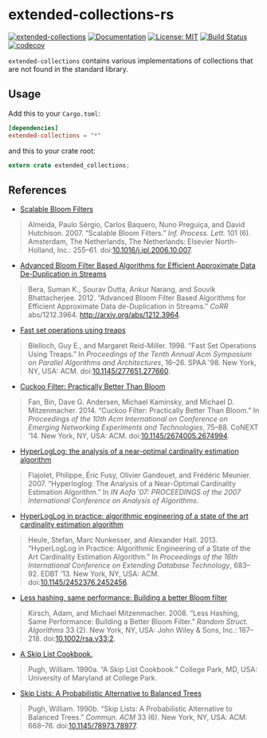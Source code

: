 # extended-collections-rs
[![extended-collections](http://meritbadge.herokuapp.com/extended-collections)](https://crates.io/crates/extended-collections)
[![Documentation](https://docs.rs/extended-collections/badge.svg)](https://docs.rs/extended-collections)
[![License: MIT](https://img.shields.io/badge/License-MIT-yellow.svg)](https://opensource.org/licenses/MIT)
[![Build Status](https://travis-ci.org/jeffrey-xiao/extended-collections-rs.svg?branch=master)](https://travis-ci.org/jeffrey-xiao/extended-collections-rs)
[![codecov](https://codecov.io/gh/jeffrey-xiao/extended-collections-rs/branch/master/graph/badge.svg)](https://codecov.io/gh/jeffrey-xiao/extended-collections-rs)

`extended-collections` contains various implementations of collections that are not found in the standard library.

## Usage
Add this to your `Cargo.toml`:
```toml
[dependencies]
extended-collections = "*"
```
and this to your crate root:
```rust
extern crate extended_collections;
```

## References
 - [Scalable Bloom Filters](https://dl.acm.org/citation.cfm?id=1224501)
 > Almeida, Paulo Sérgio, Carlos Baquero, Nuno Preguiça, and David Hutchison. 2007. “Scalable Bloom Filters.” *Inf. Process. Lett.* 101 (6). Amsterdam, The Netherlands, The Netherlands: Elsevier North-Holland, Inc.: 255–61. doi:[10.1016/j.ipl.2006.10.007](https://doi.org/10.1016/j.ipl.2006.10.007).
 - [Advanced Bloom Filter Based Algorithms for Efficient Approximate Data De-Duplication in Streams](https://arxiv.org/abs/1212.3964)
 > Bera, Suman K., Sourav Dutta, Ankur Narang, and Souvik Bhattacherjee. 2012. “Advanced Bloom Filter Based Algorithms for Efficient Approximate Data de-Duplication in Streams.” *CoRR* abs/1212.3964. <http://arxiv.org/abs/1212.3964>.
 - [Fast set operations using treaps](https://dl.acm.org/citation.cfm?id=277660)
 > Blelloch, Guy E., and Margaret Reid-Miller. 1998. “Fast Set Operations Using Treaps.” In *Proceedings of the Tenth Annual Acm Symposium on Parallel Algorithms and Architectures*, 16–26. SPAA ’98. New York, NY, USA: ACM. doi:[10.1145/277651.277660](https://doi.org/10.1145/277651.277660).
 - [Cuckoo Filter: Practically Better Than Bloom](https://dl.acm.org/citation.cfm?id=2674994)
 > Fan, Bin, Dave G. Andersen, Michael Kaminsky, and Michael D. Mitzenmacher. 2014. “Cuckoo Filter: Practically Better Than Bloom.” In *Proceedings of the 10th Acm International on Conference on Emerging Networking Experiments and Technologies*, 75–88. CoNEXT ’14. New York, NY, USA: ACM. doi:[10.1145/2674005.2674994](https://doi.org/10.1145/2674005.2674994).
 - [HyperLogLog: the analysis of a near-optimal cardinality estimation algorithm](http://algo.inria.fr/flajolet/Publications/FlFuGaMe07.pdf)
 > Flajolet, Philippe, Éric Fusy, Olivier Gandouet, and Frédéric Meunier. 2007. “Hyperloglog: The Analysis of a Near-Optimal Cardinality Estimation Algorithm.” In *IN Aofa ’07: PROCEEDINGS of the 2007 International Conference on Analysis of Algorithms*.
 - [HyperLogLog in practice: algorithmic engineering of a state of the art cardinality estimation algorithm](https://dl.acm.org/citation.cfm?id=2452456)
 > Heule, Stefan, Marc Nunkesser, and Alexander Hall. 2013. “HyperLogLog in Practice: Algorithmic Engineering of a State of the Art Cardinality Estimation Algorithm.” In *Proceedings of the 16th International Conference on Extending Database Technology*, 683–92. EDBT ’13. New York, NY, USA: ACM. doi:[10.1145/2452376.2452456](https://doi.org/10.1145/2452376.2452456).
 - [Less hashing, same performance: Building a better Bloom filter](https://dl.acm.org/citation.cfm?id=1400125)
 > Kirsch, Adam, and Michael Mitzenmacher. 2008. “Less Hashing, Same Performance: Building a Better Bloom Filter.” *Random Struct. Algorithms* 33 (2). New York, NY, USA: John Wiley & Sons, Inc.: 187–218. doi:[10.1002/rsa.v33:2](https://doi.org/10.1002/rsa.v33:2).
 - [A Skip List Cookbook.](https://dl.acm.org/citation.cfm?id=93711)
 > Pugh, William. 1990a. “A Skip List Cookbook.” College Park, MD, USA: University of Maryland at College Park.
 - [Skip Lists: A Probabilistic Alternative to Balanced Trees](https://dl.acm.org/citation.cfm?id=78977)
 > Pugh, William. 1990b. “Skip Lists: A Probabilistic Alternative to Balanced Trees.” *Commun. ACM* 33 (6). New York, NY, USA: ACM: 668–76. doi:[10.1145/78973.78977](https://doi.org/10.1145/78973.78977).
